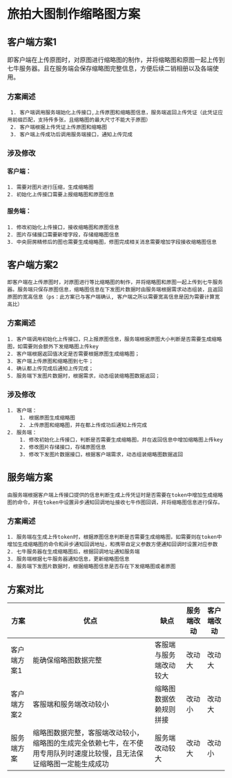 # 旅拍大图制作缩略图方案

## 客户端方案1
   即客户端在上传原图时，对原图进行缩略图的制作，并将缩略图和原图一起上传到七牛服务器。且在服务端会保存缩略图完整信息，方便后续二销相册以及各端使用。
### 方案阐述

     1. 客户端调用服务端始化上传接口,上传原图和缩略图信息，服务端返回上传凭证（此凭证应用前缀匹配，支持传多张，且缩略图的最大尺寸不能大于原图）
     2. 客户端根据上传凭证上传原图和缩略图
     3. 客户端上传成功后调用服务端接口，通知上传完成
   
### 涉及修改

#### 客户端：

    1. 需要对图片进行压缩，生成缩略图
    2. 初始化上传接口需要上报缩略图和原图信息
   
#### 服务端：

    1. 修改初始化上传接口，接收缩略图和原图信息
    2. 图片存储接口需要新增字段，存储缩略图信息
    3. 中央厨房精修后的图也需要生成缩略图，修图完成相关消息需要增加字段接收缩略图信息
   
## 客户端方案2
    即客户端在上传原图时，对原图进行等比缩略图的制作，并将缩略图和原图一起上传到七牛服务器。服务端只保存原图信息，缩略图信息在下发图片数据时由服务端根据需求动态组装，且返回原图的宽高信息（ps：此方案已与客户端确认, 客户端之所以需要宽高信息是因为需要计算宽高比）
### 方案阐述
    
    1. 客户端调用初始化上传接口，只上报原图信息，服务端根据原图大小判断是否需要生成缩略图，如需要则会额外下发缩略图上传key
    2. 客户端根据返回值决定是否需要根据原图生成缩略图；
    3. 客户端上传原图和缩略图到七牛；
    4. 确认都上传完成后通知上传完成；
    5. 服务端下发图片数据时，根据需求，动态组装缩略图数据返回；

### 涉及修改

    1. 客户端：
        1. 根据原图生成缩略图
        2. 上传原图和缩略图，并在都上传成功后通知上传完成
    2. 服务端：
        1. 修改初始化上传接口，判断是否需要生成缩略图，并在返回信息中增加缩略图上传key
        2. 修改图片存储接口，存储原图信息
        3. 修改下发图片数据接口，根据客户端需求，动态组装缩略图数据返回
         

## 服务端方案
    由服务端根据客户端上传接口提供的信息判断生成上传凭证时是否需要在token中增加生成缩略图的命令，并在token中设置异步通知回调地址接收七牛作图回调，并将缩略图信息进行保存。
### 方案阐述
    1. 服务端在生成上传token时，根据原图信息判断是否需要生成缩略图，如需要则在token中增加生成缩略图的命令和异步通知回调地址，和携带自定义参数方便通知回调时设置对应参数
    2. 七牛服务器在生成缩略图后，根据回调地址通知服务端
    3. 服务端根据七牛服务器通知信息，更新缩略图信息
    4. 服务端下发图片数据时，根据缩略图信息是否存在下发缩略图或者原图

## 方案对比

| 方案 | 优点 | 缺点 | 服务端改动 | 客户端改动 |
| --- | --- | --- | --- | --- |
| 客户端方案1 | 能确保缩略图数据完整 | 客服端与服务端改动较大 | 改动大 | 改动大 |
| 客户端方案2 | 客服端和服务端改动较小 | 缩略图数据依赖规则拼接 | 改动小 | 改动大 |
| 服务端方案 | 缩略图数据完整，客服端改动较小，缩略图的生成完全依赖七牛，在不使用专用队列时速度比较慢，且无法保证缩略图一定能生成成功 | 服务端改动较大 | 改动大 | 改动小 |
